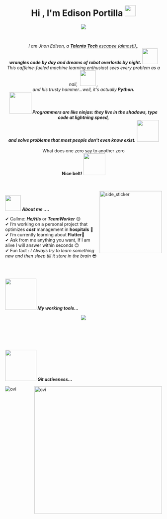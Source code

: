 <h1 align="center">Hi , I'm Edison Portilla <img src="https://media.giphy.com/media/hvRJCLFzcasrR4ia7z/giphy.gif" width="35"></h1>
<p align="center">
  <a href="https://github.com/DenverCoder1/readme-typing-svg"><img src="https://readme-typing-svg.herokuapp.com?font=Time+New+Roman&color=%23C8BE25&size=25&center=true&vCenter=true&width=600&height=100&lines=Software+Engineer+Estudent;learning+new+things"></a>
</p>


<br>

<p align="center">
  <em>
    I am Jhon Edison, a <a href="https://talentotech.gov.co/portal/"><b>Talento Tech</b> escapee (almost!),</a>. <br>
    <b>wrangles code by day and dreams of robot overlords by night. </b> <img src="https://github.com/TheDudeThatCode/TheDudeThatCode/blob/master/Assets/Developer.gif" width="50px"> <br>
    This caffeine-fueled machine learning enthusiast sees every problem as a nail, &nbsp;<img src="https://github.com/TheDudeThatCode/TheDudeThatCode/blob/master/Assets/Designer.gif" width="50px">&nbsp,<br>and his trusty hammer...well, it's actually<b> Python.</b>    
  </em> 
  <br>
  <img src="https://media.giphy.com/media/gH3LO09IOiZIqePwv9/giphy.gif" width="70px" /> <b><i align="center"><b>Programmers are like ninjas:</b> they live in the shadows, type code at lightning speed, <br> and solve problems that most people don't even know exist.</i></b> <img src="https://media.giphy.com/media/qjqUcgIyRjsl2/giphy.gif" width="70px" />
  <br>
  <br>
  What does one zero say to another zero <br>
  <b>Nice belt!</b> <img src="https://github.com/TheDudeThatCode/TheDudeThatCode/blob/master/Assets/gandalf_parrot.gif" width="70px" />
  </p>


</p>
<br><br>
<img align="right" width=200px height=200px alt="side_sticker" src="https://media.giphy.com/media/TEnXkcsHrP4YedChhA/giphy.gif" />

<picture> <img src = "https://github.com/7oSkaaa/7oSkaaa/blob/main/Images/about_me.gif?raw=true" width = 50px></picture>&nbsp;***About me ....***

✔ Callme: ***He/His*** or ***TeamWorker*** 😊 <br>
✔ I’m working on a personal project that optimizes ***cost*** management in **hospitals** 🏥 <br>
✔ I’m currently learning about **Flutter**🥰<br>
✔ Ask from me anything you want, If I am alive I will answer within seconds 😉<br>
✔ Fun fact : *I Always try to learn something new and then sleep till it store in the brain* 😎<br><br><br><br>
 

<img src="https://user-images.githubusercontent.com/74038190/221352995-5ac18bdf-1a19-4f99-bbb6-77559b220470.gif" width="100px">&nbsp;***My working tools...***
<p align="center"> 
      <img src="https://skillicons.dev/icons?i=js,html,css,react,git,github,mongodb,mysql,postgres,py&theme=light">     
 </p>
<br><br><br><br>
 
<img src="https://user-images.githubusercontent.com/74038190/221352987-68da234d-4d62-4e9d-9d7f-098dc657c2dc.gif" width="100px">&nbsp;***Git activeness...***
<p align="center"> 
      <p><img align="left" src="https://github-readme-stats.vercel.app/api/top-langs?username=JHONSON90&show_icons=true&locale=en&layout=compact&theme=chartreuse-dark" alt="ovi" /></p>
      <p>&nbsp;<img align="right" src="https://github-readme-stats.vercel.app/api?username=JHONSON90&show_icons=true&locale=en&theme=chartreuse-dark" alt="ovi" width="410" /></p>
<br><br><br><br>
 
</p>
